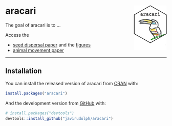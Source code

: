 
<!-- README.md is generated from README.Rmd. Please edit that file -->

# aracari <img src="images/aracari.png" align="right" height="139" />

<!-- badges: start -->

<!-- badges: end -->

The goal of aracari is to …

Access the
* [seed dispersal paper](https://javirudolph.github.io/aracari/paper/paper.html) and the [figures](https://javirudolph.github.io/aracari/paper/figures_tables.html)
* [animal movement paper](https://javirudolph.github.io/aracari/movement_paper/rudolph_ch2.html)
-----

## Installation

You can install the released version of aracari from
[CRAN](https://CRAN.R-project.org) with:

``` r
install.packages("aracari")
```

And the development version from [GitHub](https://github.com/) with:

``` r
# install.packages("devtools")
devtools::install_github("javirudolph/aracari")
```

